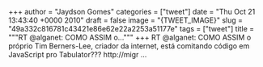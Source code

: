 
+++
author = "Jaydson Gomes"
categories = ["tweet"]
date = "Thu Oct 21 13:43:40 +0000 2010"
draft = false
image = "{TWEET_IMAGE}"
slug = "49a332c816781c43421e86e62e22a2253a51177e"
tags = ["tweet"]
title = """RT @alganet: COMO ASSIM o..."""
+++
RT @alganet: COMO ASSIM o próprio Tim Berners-Lee, criador da internet, está comitando código em JavaScript pro Tabulator??? http://migr ...
